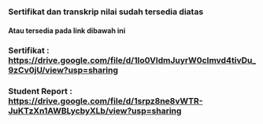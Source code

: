 ### Sertifikat dan transkrip nilai sudah tersedia diatas
#### Atau tersedia pada link dibawah ini
### Sertifikat : https://drive.google.com/file/d/1lo0VldmJuyrW0cImvd4tivDu_9zCv0jU/view?usp=sharing
### Student Report : https://drive.google.com/file/d/1srpz8ne8vWTR-JuKTzXn1AWBLycbyXLb/view?usp=sharing
